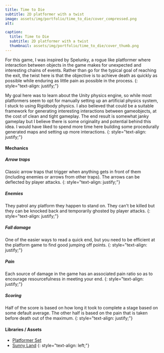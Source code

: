 ```yaml
---
title: Time to Die
subtitle: 2D platformer with a twist
image: assets/img/portfolio/time_to_die/cover_compressed.png
alt: 

caption:
  title: Time to Die
  subtitle: 2D platformer with a twist
  thumbnail: assets/img/portfolio/time_to_die/cover_thumb.png
---
```

For this game,  I was inspired by Spelunky, a rogue like platformer where interaction between objects in the game makes for unexpected and interesting chains of events. Rather than go for the typical goal of reaching the exit, the twist here is that the objective is to achieve death as quickly as possible while enduring as little pain as possible in the process.
{: style="text-align: justify;"}

My goal here was to learn about the Unity physics engine, so while most platformers seem to opt for manually setting up an artificial physics system, I stuck to using Rigidbody physics. I also believed that could be a suitable framework for generating interesting interactions between gameobjects, at the cost of clean and tight gameplay. The end result is somewhat janky gameplay but I believe there is some originality and potential behind this idea. I would have liked to spend more time here building some procedurally generated maps and setting up more interactions.
{: style="text-align: justify;"}

#### Mechanics

##### Arrow traps
Classic arrow traps that trigger when anything gets in front of them (including enemies or arrows from other traps). The arrows can be deflected by player attacks.
{: style="text-align: justify;"}


##### Enemies
They patrol any platform they happen to stand on. They can't be killed but they can be knocked back and temporarily ghosted by player attacks. 
{: style="text-align: justify;"}

##### Fall damage
One of the easier ways to read a quick end, but you need to be efficient at the platform game to find good jumping off points.
{: style="text-align: justify;"}

##### Pain
Each source of damage in the game has an associated pain ratio so as to encourage resourcefulness in meeting your end.
{: style="text-align: justify;"}

##### Scoring
Half of the score is based on how long it took to complete a stage based on some default average. The other half is based on the pain that is taken before death out of the maximum.
{: style="text-align: justify;"}

#### Libraries / Assets
* [Platformer Set](https://assetstore.unity.com/packages/2d/environments/platformer-set-150023)
* [Sunny Land](https://assetstore.unity.com/packages/2d/characters/sunny-land-103349)
{: style="text-align: left;"}




